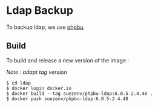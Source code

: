 # Ldap Backup

To backup ldap, we use [phpbu](http://phpbu.de/).

## Build

To build and release a new version of the image :

*Note : adapt tag version*

```
$ cd ldap
$ docker login docker.io
$ docker build --tag suezenv/phpbu-ldap:6.0.5-2.4.48 .
$ docker push suezenv/phpbu-ldap:6.0.5-2.4.48
```
